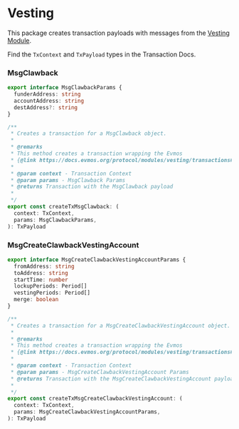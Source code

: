 # Vesting

This package creates transaction payloads with messages from the [Vesting Module](https://docs.evmos.org/modules/vesting/).

Find the `TxContext` and `TxPayload` types in the Transaction Docs.

### MsgClawback

```ts
export interface MsgClawbackParams {
  funderAddress: string
  accountAddress: string
  destAddress?: string
}

/**
 * Creates a transaction for a MsgClawback object.
 *
 * @remarks
 * This method creates a transaction wrapping the Evmos
 * {@link https://docs.evmos.org/protocol/modules/vesting/transactions#clawback | MsgClawback}
 *
 * @param context - Transaction Context
 * @param params - MsgClawback Params
 * @returns Transaction with the MsgClawback payload
 *
 */
export const createTxMsgClawback: (
  context: TxContext,
  params: MsgClawbackParams,
): TxPayload 
```

### MsgCreateClawbackVestingAccount

```ts
export interface MsgCreateClawbackVestingAccountParams {
  fromAddress: string
  toAddress: string
  startTime: number
  lockupPeriods: Period[]
  vestingPeriods: Period[]
  merge: boolean
}

/**
 * Creates a transaction for a MsgCreateClawbackVestingAccount object.
 *
 * @remarks
 * This method creates a transaction wrapping the Evmos
 * {@link https://docs.evmos.org/protocol/modules/vesting/transactions#createclawbackvestingaccount | MsgCreateClawbackVestingAccount}
 *
 * @param context - Transaction Context
 * @param params - MsgCreateClawbackVestingAccount Params
 * @returns Transaction with the MsgCreateClawbackVestingAccount payload
 *
 */
export const createTxMsgCreateClawbackVestingAccount: (
  context: TxContext,
  params: MsgCreateClawbackVestingAccountParams,
): TxPayload 
```
